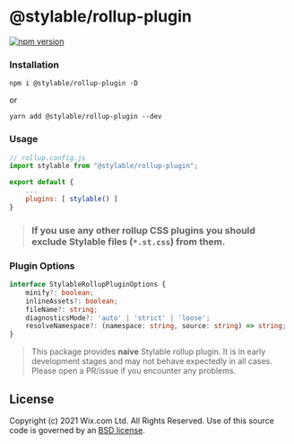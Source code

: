 
# @stylable/rollup-plugin

[![npm version](https://img.shields.io/npm/v/@stylable/rollup-plugin.svg)](https://www.npmjs.com/package/@stylable/rollup-plugin)

### Installation

`npm i @stylable/rollup-plugin -D`

or 

`yarn add @stylable/rollup-plugin --dev`

### Usage

```js
// rollup.config.js
import stylable from "@stylable/rollup-plugin";

export default {
    ...
    plugins: [ stylable() ]
}

```

> ### If you use any other rollup CSS plugins you should exclude Stylable files (`*.st.css`) from them.


### Plugin Options

```ts
interface StylableRollupPluginOptions {
    minify?: boolean;
    inlineAssets?: boolean;
    fileName?: string;
    diagnosticsMode?: 'auto' | 'strict' | 'loose';
    resolveNamespace?: (namespace: string, source: string) => string;
}
```

> This package provides **naive** Stylable rollup plugin. It is in early development stages and may not behave expectedly in all cases. Please open a PR/issue if you encounter any problems.

## License
Copyright (c) 2021 Wix.com Ltd. All Rights Reserved. Use of this source code is governed by an [BSD license](./LICENSE).
